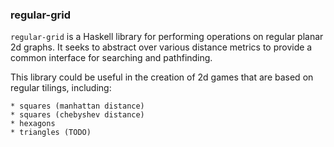 ### regular-grid

`regular-grid` is a Haskell library for performing operations on regular planar
2d graphs. It seeks to abstract over various distance metrics to provide a
common interface for searching and pathfinding.

This library could be useful in the creation of 2d games that are based on 
regular tilings, including:

    * squares (manhattan distance)
    * squares (chebyshev distance)
    * hexagons
    * triangles (TODO)

